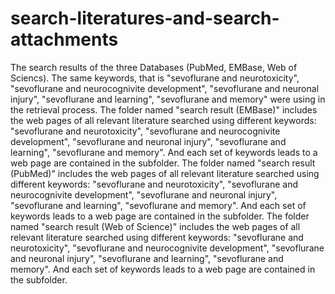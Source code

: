 # search-literatures-and-search-attachments
The search results of the three Databases (PubMed, EMBase, Web of Sciencs). The same keywords, that is "sevoflurane and neurotoxicity", "sevoflurane and neurocognivite development", "sevoflurane and neuronal injury", "sevoflurane and learning", "sevoflurane and memory" were using in the retrieval process.
The folder named "search result (EMBase)" includes the web pages of all relevant literature searched using different keywords: "sevoflurane and neurotoxicity", "sevoflurane and neurocognivite development", "sevoflurane and neuronal injury", "sevoflurane and learning", "sevoflurane and memory". And each set of keywords leads to a web page are contained in the subfolder.
The folder named "search result (PubMed)" includes the web pages of all relevant literature searched using different keywords: "sevoflurane and neurotoxicity", "sevoflurane and neurocognivite development", "sevoflurane and neuronal injury", "sevoflurane and learning", "sevoflurane and memory". And each set of keywords leads to a web page are contained in the subfolder.
The folder named "search result (Web of Science)" includes the web pages of all relevant literature searched using different keywords: "sevoflurane and neurotoxicity", "sevoflurane and neurocognivite development", "sevoflurane and neuronal injury", "sevoflurane and learning", "sevoflurane and memory". And each set of keywords leads to a web page are contained in the subfolder.
